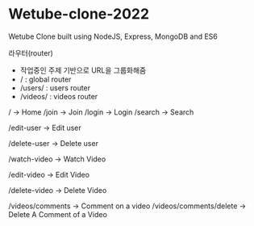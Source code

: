 # Wetube-clone-2022
Wetube Clone built using NodeJS, Express, MongoDB and ES6

라우터(router)
- 작업중인 주제 기반으로 URL을 그룹화해줌
- / : global router
- /users/ : users router
- /videos/ : videos router

/ -> Home
/join -> Join
/login -> Login
/search -> Search

<!-- /users/edit -->
/edit-user -> Edit user

<!-- /users/delete -->
/delete-user -> Delete user

<!-- /videos/watch -->
/watch-video -> Watch Video

<!-- /videos/edit -->
/edit-video -> Edit Video

<!-- /videos/delete -->
/delete-video -> Delete Video

/videos/comments -> Comment on a video
/videos/comments/delete -> Delete A Comment of a Video